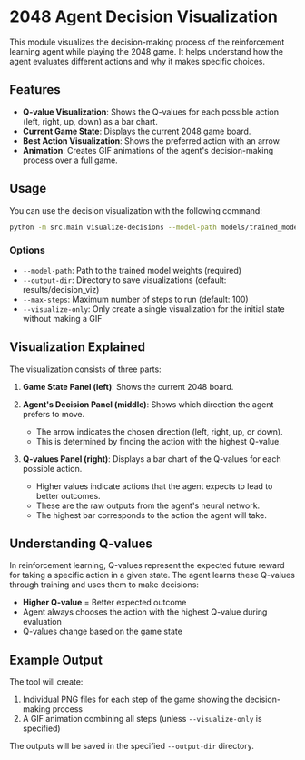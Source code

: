 # 2048 Agent Decision Visualization

This module visualizes the decision-making process of the reinforcement learning agent while playing the 2048 game. It helps understand how the agent evaluates different actions and why it makes specific choices.

## Features

- **Q-value Visualization**: Shows the Q-values for each possible action (left, right, up, down) as a bar chart.
- **Current Game State**: Displays the current 2048 game board.
- **Best Action Visualization**: Shows the preferred action with an arrow.
- **Animation**: Creates GIF animations of the agent's decision-making process over a full game.

## Usage

You can use the decision visualization with the following command:

```bash
python -m src.main visualize-decisions --model-path models/trained_model.h5
```

### Options

- `--model-path`: Path to the trained model weights (required)
- `--output-dir`: Directory to save visualizations (default: results/decision_viz)
- `--max-steps`: Maximum number of steps to run (default: 100)
- `--visualize-only`: Only create a single visualization for the initial state without making a GIF

## Visualization Explained

The visualization consists of three parts:

1. **Game State Panel (left)**: Shows the current 2048 board.

2. **Agent's Decision Panel (middle)**: Shows which direction the agent prefers to move.
   - The arrow indicates the chosen direction (left, right, up, or down).
   - This is determined by finding the action with the highest Q-value.

3. **Q-values Panel (right)**: Displays a bar chart of the Q-values for each possible action.
   - Higher values indicate actions that the agent expects to lead to better outcomes.
   - These are the raw outputs from the agent's neural network.
   - The highest bar corresponds to the action the agent will take.

## Understanding Q-values

In reinforcement learning, Q-values represent the expected future reward for taking a specific action in a given state. The agent learns these Q-values through training and uses them to make decisions:

- **Higher Q-value** = Better expected outcome
- Agent always chooses the action with the highest Q-value during evaluation
- Q-values change based on the game state

## Example Output

The tool will create:

1. Individual PNG files for each step of the game showing the decision-making process
2. A GIF animation combining all steps (unless `--visualize-only` is specified)

The outputs will be saved in the specified `--output-dir` directory. 